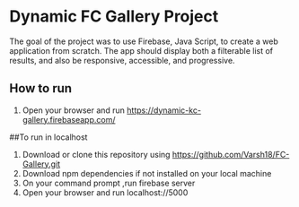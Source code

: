 # Dynamic FC Gallery Project

The goal of the project was to use Firebase, Java Script, to create a web application from scratch. The app should display both a filterable list of results, and also be responsive, accessible, and progressive.

## How to run

1. Open your browser and run https://dynamic-kc-gallery.firebaseapp.com/

##To run in localhost

1. Download or clone this repository using https://github.com/Varsh18/FC-Gallery.git
2. Download npm dependencies if not installed on your local machine
3. On your command prompt ,run firebase server
4. Open your browser and run localhost://5000

